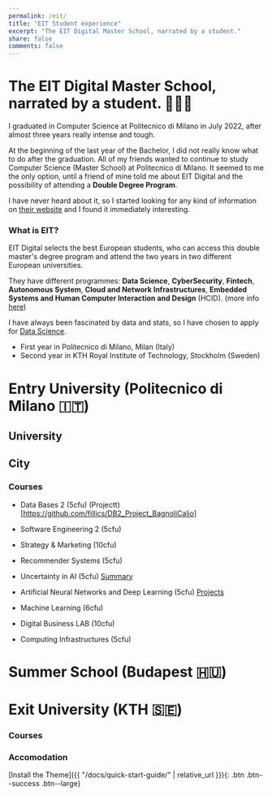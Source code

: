 ```yaml
---
permalink: /eit/
title: "EIT Student experience"
excerpt: "The EIT Digital Master School, narrated by a student."
share: false
comments: false
---
```


# The EIT Digital Master School, narrated by a student. 👨🏻‍🎓
I graduated in Computer Science at Politecnico di Milano in July 2022, after almost three years really intense and tough. <br />

At the beginning of the last year of the Bachelor, I did not really know what to do after the graduation. All of my friends
wanted to continue to study Computer Science (Master School) at Politecnico di Milano. It seemed to me the only option, until
a friend of mine told me about EIT Digital and the possibility of attending a **Double Degree Program**. <br />

I have never heard about it, so I started looking for any kind of information on [their website]((https://www.eitdigital.eu)) and I found it immediately interesting.

### What is EIT?
EIT Digital selects the best European students, who can access this double master's degree program and attend the two years in two different European universities. <br />

They have different programmes: **Data Science**, **CyberSecurity**, **Fintech**, **Autonomous System**, 
**Cloud and Network Infrastructures**, **Embedded Systems and Human Computer Interaction and Design** (HCID). (more info [here](https://masterschool.eitdigital.eu)) <br />

I have always been fascinated by data and stats, so I have chosen to apply for [Data Science](https://masterschool.eitdigital.eu/data-science). 


- First year in Politecnico di Milano, Milan (Italy)
- Second year in KTH Royal Institute of Technology, Stockholm (Sweden)

# Entry University (Politecnico di Milano 🇮🇹)

## University

## City

### Courses
* Data Bases 2 (5cfu)
  (Projectt)[https://github.com/fillics/DB2_Project_BagnoliCalio]

* Software Engineering 2 (5cfu)

* Strategy & Marketing (10cfu)

* Recommender Systems (5cfu)

* Uncertainty in AI (5cfu)
  [Summary](https://polimidatascientists.it/assets/docs/UAI_PMDS.pdf)
* Artificial Neural Networks and Deep Learning (5cfu)
  [Projects](https://github.com/fillics/ANNDP_challenges)

* Machine Learning (6cfu)
* Digital Business LAB (10cfu)
* Computing Infrastructures (5cfu)

# Summer School (Budapest 🇭🇺)


# Exit University (KTH 🇸🇪)

### Courses

### Accomodation


[Install the Theme]({{ "/docs/quick-start-guide/" | relative_url }}){: .btn .btn--success .btn--large}